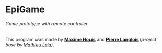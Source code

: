 # EpiGame
###### Game prototype with remote controller

This program was made by [**Maxime Houis**](https://github.com/MaximeHouis) and [**Pierre Langlois**](https://github.com/Perzi-Lgs) (*project base by [Mathieu Lala](https://github.com/Mathieu-Lala))*.
